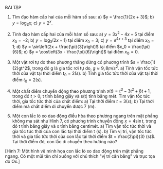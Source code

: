 BÀI TẬP

1. Tìm đạo hàm cấp hai của mỗi hàm số sau:
   a) $y = \frac{1}{2x + 3}$;           b) $y = \log_3 x$;           c) $y = 2^x$.

2. Tính đạo hàm cấp hai của mỗi hàm số sau:
   a) $y = 3x^2 - 4x + 5$ tại điểm $x_0 = -2$;
   b) $y = \log_3(2x + 1)$ tại điểm $x_0 = 3$;
   c) $y = e^{4x + 3}$ tại điểm $x_0 = 1$;
   d) $y = \sin\left(2x + \frac{\pi}{3}\right)$ tại điểm $x_0 = \frac{\pi}{6}$;
   e) $y = \cos\left(3x - \frac{\pi}{6}\right)$ tại điểm $x_0 = 0$.

3. Một vật rơi tự do theo phương thẳng đứng có phương trình $s = \frac{1}{2}gt^2$, trong đó g là gia tốc rơi tự do, $g \approx 9,8 m/s^2$.
   a) Tính vận tốc tức thời của vật tại thời điểm $t_0 = 2 (s)$.
   b) Tính gia tốc tức thời của vật tại thời điểm $t_0 = 2 (s)$.

4. Một chất điểm chuyển động theo phương trình $s(t) = t^3 - 3t^2 + 8t + 1$, trong đó $t > 0$, t tính bằng giây và s(t) tính bằng mét. Tìm vận tốc tức thời, gia tốc tức thời của chất điểm:
   a) Tại thời điểm $t = 3 (s)$;
   b) Tại thời điểm mà chất điểm di chuyển được 7 (m).

5. Một con lắc lò xo dao động điều hòa theo phương ngang trên mặt phẳng không ma sát như Hình 7, có phương trình chuyển động $x = 4\sin t$, trong đó t tính bằng giây và x tính bằng centimét.
   a) Tìm vận tốc tức thời và gia tốc tức thời của con lắc tại thời điểm t (s).
   b) Tìm vị trí, vận tốc tức thời và gia tốc tức thời của con lắc tại thời điểm $t = \frac{2\pi}{3} (s)$.
   Tại thời điểm đó, con lắc di chuyển theo hướng nào?

[Hình 7: Một hình vẽ minh họa con lắc lò xo dao động trên mặt phẳng ngang. Có một mũi tên chỉ xuống với chú thích "vị trí cân bằng" và trục tọa độ Ox.]